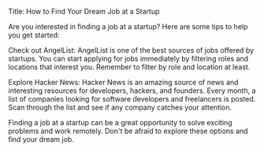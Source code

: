 Title: How to Find Your Dream Job at a Startup

Are you interested in finding a job at a startup? Here are some tips to help you get started:

Check out AngelList: AngelList is one of the best sources of jobs offered by startups. You can start applying for jobs immediately by filtering roles and locations that interest you. Remember to filter by role and location at least.

Explore Hacker News: Hacker News is an amazing source of news and interesting resources for developers, hackers, and founders. Every month, a list of companies looking for software developers and freelancers is posted. Scan through the list and see if any company catches your attention.

Finding a job at a startup can be a great opportunity to solve exciting problems and work remotely. Don't be afraid to explore these options and find your dream job.

